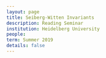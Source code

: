 ```yaml
---
layout: page
title: Seiberg-Witten Invariants
description: Reading Seminar
institution: Heidelberg University
people: 
term: Summer 2019
details: false
---
```

